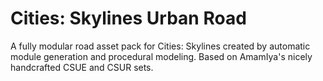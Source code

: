 # Cities: Skylines Urban Road
A fully modular road asset pack for Cities: Skylines created by automatic module generation and procedural modeling. Based on AmamIya's nicely handcrafted CSUE and CSUR sets.

